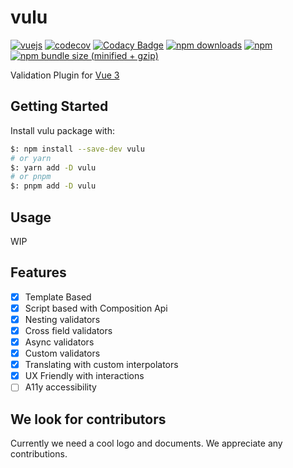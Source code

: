 # vulu
[![vuejs](https://img.shields.io/badge/Vue.js-3-brightgreen.svg)](https://v3.vuejs.org)
[![codecov](https://codecov.io/gh/SasanFarrokh/vulu/branch/master/graph/badge.svg?token=5WP0XGR4TT)](https://codecov.io/gh/SasanFarrokh/vulu)
[![Codacy Badge](https://app.codacy.com/project/badge/Grade/61f37f04273b4663a0b95e49e1be73b6)](https://www.codacy.com/gh/SasanFarrokh/vulu/dashboard?utm_source=github.com&amp;utm_medium=referral&amp;utm_content=SasanFarrokh/vulu&amp;utm_campaign=Badge_Grade)
[![npm downloads](https://img.shields.io/npm/dt/vulu.svg)](http://npm-stat.com/charts.html?package=vulu)
[![npm](https://img.shields.io/npm/v/vulu?color=orange&style=rounded)](https://npmjs.com/package/vulu)
[![npm bundle size (minified + gzip)](https://img.shields.io/bundlephobia/minzip/vulu/latest)](https://bundlephobia.com/result?p=vulu@latest)

Validation Plugin for [Vue 3](https://github.com/vuejs/vue-next)

## Getting Started

Install vulu package with:
```bash
$: npm install --save-dev vulu
# or yarn
$: yarn add -D vulu
# or pnpm
$: pnpm add -D vulu
```
## Usage

WIP

## Features
- [x] Template Based
- [x] Script based with Composition Api
- [x] Nesting validators
- [x] Cross field validators
- [x] Async validators
- [x] Custom validators
- [x] Translating with custom interpolators
- [x] UX Friendly with interactions
- [ ] A11y accessibility

## We look for contributors
Currently we need a cool logo and documents. We appreciate any contributions.
